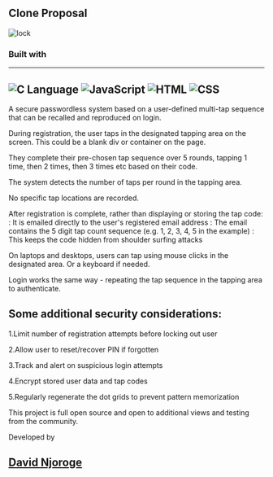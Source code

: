 ## Clone Proposal

![lock](/fingerprint.ico)


### **Built with**
--- 
![C Language](https://img.icons8.com/color/48/000000/c-programming.png)
![JavaScript](https://img.icons8.com/color/48/000000/javascript.png)
![HTML](https://img.icons8.com/color/48/000000/html-5.png)
![CSS](https://img.icons8.com/color/48/000000/css3.png)
---


A secure passwordless system based on a user-defined multi-tap sequence that can be recalled and reproduced on login.

During registration, the user taps in the designated tapping area on the screen. This could be a blank div or container on the page.

They complete their pre-chosen tap sequence over 5 rounds, tapping 1 time, then 2 times, then 3 times etc based on their code.

The system detects the number of taps per round in the tapping area. 

No specific tap locations are recorded.

After registration is complete, rather than displaying or storing the tap code:
                        : It is emailed directly to the user's registered email address
                        : The email contains the 5 digit tap count sequence (e.g. 1, 2, 3, 4, 5 in the example)
                        : This keeps the code hidden from shoulder surfing attacks
                        
On laptops and desktops, users can tap using mouse clicks in the designated area. Or a keyboard if needed.

Login works the same way - repeating the tap sequence in the tapping area to authenticate.

## Some additional security considerations:
1.Limit number of registration attempts before locking out user

2.Allow user to reset/recover PIN if forgotten

3.Track and alert on suspicious login attempts

4.Encrypt stored user data and tap codes

5.Regularly regenerate the dot grids to prevent pattern memorization

This project is full open source and open to additional views and testing from the community.


Developed by 

## [David Njoroge](https://github.com/Ndegwadavid)
